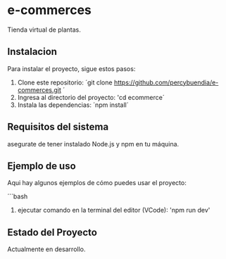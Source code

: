 # e-commerces
Tienda virtual de plantas.

## Instalacion 

Para instalar el proyecto, sigue estos pasos:

1. Clone este repositorio: ´git clone https://github.com/percybuendia/e-commerces.git ´
2. Ingresa al directorio del proyecto: 'cd ecommerce´
3. Instala las dependencias: ´npm install´

## Requisitos del sistema

asegurate de tener instalado Node.js y npm en tu máquina.

## Ejemplo de uso 

Aqui hay algunos ejemplos de cómo puedes usar el proyecto:

´´´bash

1. ejecutar comando en la terminal del editor (VCode): 'npm run dev'

## Estado del Proyecto

Actualmente en desarrollo.
